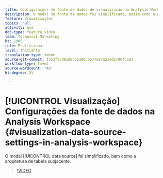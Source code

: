 ```yaml
---
title: Configurações de fonte de dados de visualização na Analysis Workspace
description: O modal da fonte de dados foi simplificado, assim como a arquitetura de tabela subjacente.
feature: Visualizações
topics: null
activity: use
doc-type: feature video
team: Technical Marketing
kt: 1905
role: Profissional
level: Iniciante
translation-type: tm+mt
source-git-commit: f3b3fa7d91b0cb21005b57768ca23ed6700fcc03
workflow-type: tm+mt
source-wordcount: '46'
ht-degree: 2%

---
```



#  [!UICONTROL Visualização] Configurações da fonte de dados na Analysis Workspace  {#visualization-data-source-settings-in-analysis-workspace}

O modal [!UICONTROL data source] foi simplificado, bem como a arquitetura de tabela subjacente.

>[!VIDEO](https://video.tv.adobe.com/v/23729/?quality=12)
